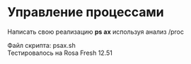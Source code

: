 <h1>Управление процессами</h1>
<p>
Написать свою реализацию <b>ps ax</b> используя анализ /proc
</p>
Файл скрипта: psax.sh<br>
Тестировалось на Rosa Fresh 12.51<br>
